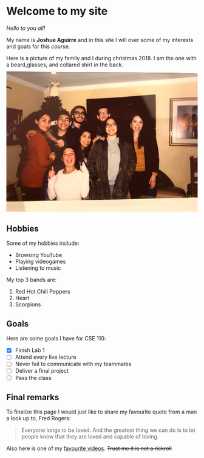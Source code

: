 # Welcome to my site

*Hello to you all!*

My name is **Joshue Aguirre** and in this site I will over some of my interests and goals for this course. 

Here is a picture of my family and I during christmas 2018. I am the one with a beard,glasses, and collared shirt in the back.
![pic](https://github.com/Yoshisham/Images/blob/main/IMG_1231.jpg)

## Hobbies

Some of my hobbies include:
- Browsing YouTube
- Playing videogames
- Listening to music

My top 3 bands are:
1. Red Hot Chili Peppers
2. Heart
3. Scorpions

## Goals 

Here are some goals I have for CSE 110:
- [x] Finish Lab 1
- [ ] Attend every live lecture
- [ ] Never fail to communicate with my teammates
- [ ] Deliver a final project
- [ ] Pass the class

## Final remarks

To finalize this page I would just like to share my favourite quote from a man a look up to, Fred Rogers:
> Everyone longs to be loved. And the greatest thing we can do is to let people know that they are loved and capable of loving.

Also here is one of my [favourite videos](https://youtu.be/uH0hikcwjIA). ~~Trust me it is not a rickroll~~

